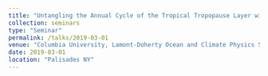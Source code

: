 ```yaml
---
title: "Untangling the Annual Cycle of the Tropical Tropopause Layer with an Idealized Moist Model"
collection: seminars
type: "Seminar"
permalink: /talks/2019-03-01
venue: "Columbia University, Lamont-Doherty Ocean and Climate Physics Seminar"
date: 2019-03-01
location: "Palisades NY"
---
```


